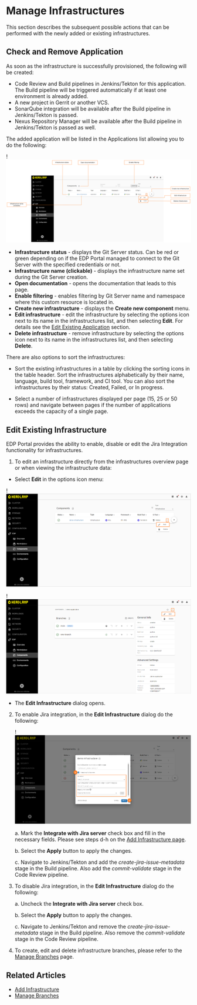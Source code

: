 # Manage Infrastructures

This section describes the subsequent possible actions that can be performed with the newly added or existing infrastructures.

## Check and Remove Application

As soon as the infrastructure is successfully provisioned, the following will be created:

- Code Review and Build pipelines in Jenkins/Tekton for this application. The Build pipeline will be triggered automatically if at least one environment is already added.
- A new project in Gerrit or another VCS.
- SonarQube integration will be available after the Build pipeline in Jenkins/Tekton is passed.
- Nexus Repository Manager will be available after the Build pipeline in Jenkins/Tekton is passed as well.

The added application will be listed in the Applications list allowing you to do the following:

!![Applications menu](../assets/user-guide/edp-portal-inspect-infrastructure-menu.png "Applications menu")

* **Infrastructure status** - displays the Git Server status. Can be red or green depending on if the EDP Portal managed to connect to the Git Server with the specified credentials or not.
* **Infrastructure name (clickable)** - displays the infrastructure name set during the Git Server creation.
* **Open documentation** - opens the documentation that leads to this page.
* **Enable filtering** - enables filtering by Git Server name and namespace where this custom resource is located in.
* **Create new infrastructure** - displays the **Create new component** menu.
* **Edit infrastructure** - edit the infrastructure by selecting the options icon next to its name in the infrastructures list, and then selecting **Edit**. For details see the [Edit Existing Application](#edit-existing-application) section.
* **Delete infrastructure** - remove infrastructure by selecting the options icon next to its name in the infrastructures list, and then selecting **Delete**.

There are also options to sort the infrastructures:

* Sort the existing infrastructures in a table by clicking the sorting icons in the table header. Sort the infrastructures alphabetically by their name, language, build tool, framework, and CI tool. You can also sort the infrastructures by their status: Created, Failed, or In progress.

* Select a number of infrastructures displayed per page (15, 25 or 50 rows)  and navigate between pages if the number of applications exceeds the capacity of a single page.

## Edit Existing Infrastructure

EDP Portal provides the ability to enable, disable or edit the Jira Integration functionality for infrastructures.

1. To edit an infrastructure directly from the infrastructures overview page or when viewing the infrastructure data:

  - Select **Edit** in the options icon menu:

  !![Edit infrastructure on the Infrastructures overview page](../assets/user-guide/edp-portal-edit-infrastructure-1.png "Edit infrastructure on the Infrastructures overview page")

  !![Edit infrastructure when viewing the infrastructure data](../assets/user-guide/edp-portal-edit-codebase-2.png "Edit infrastructure when viewing the infrastructure data")

  - The **Edit Infrastructure** dialog opens.

2. To enable Jira integration, in the **Edit Infrastructure** dialog do the following:

   !![Edit application](../assets/user-guide/edp-portal-edit-codebase-infrastructure.png "Edit infrastructure")

   a. Mark the **Integrate with Jira server** check box and fill in the necessary fields. Please see steps d-h on the [Add Infrastructure page](add-infrastructure.md#the-advanced-settings-menu).

   b. Select the **Apply** button to apply the changes.

   c. Navigate to Jenkins/Tekton and add the _create-jira-issue-metadata_ stage in the Build pipeline. Also add the _commit-validate_ stage in the Code Review pipeline.

3. To disable Jira integration, in the **Edit Infrastructure** dialog do the following:

   a. Uncheck the **Integrate with Jira server** check box.

   b. Select the **Apply** button to apply the changes.

   c. Navigate to Jenkins/Tekton and remove the _create-jira-issue-metadata_ stage in the Build pipeline. Also remove the _commit-validate_ stage in the Code Review pipeline.

4. To create, edit and delete infrastructure branches, please refer to the [Manage Branches](../user-guide/manage-branches.md) page.

## Related Articles

* [Add Infrastructure](add-infrastructure.md)
* [Manage Branches](../user-guide/manage-branches.md)
